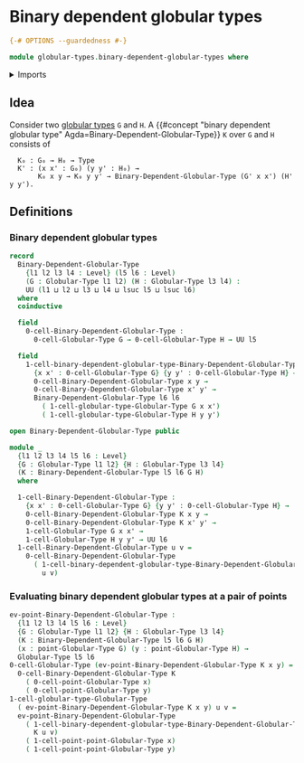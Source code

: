 # Binary dependent globular types

```agda
{-# OPTIONS --guardedness #-}

module globular-types.binary-dependent-globular-types where
```

<details><summary>Imports</summary>

```agda
open import foundation.universe-levels

open import globular-types.globular-types
open import globular-types.points-globular-types
```

</details>

## Idea

Consider two [globular types](globular-types.globular-types.md) `G` and `H`. A
{{#concept "binary dependent globular type" Agda=Binary-Dependent-Globular-Type}}
`K` over `G` and `H` consists of

```text
  K₀ : G₀ → H₀ → Type
  K' : (x x' : G₀) (y y' : H₀) →
       K₀ x y → K₀ y y' → Binary-Dependent-Globular-Type (G' x x') (H' y y').
```

## Definitions

### Binary dependent globular types

```agda
record
  Binary-Dependent-Globular-Type
    {l1 l2 l3 l4 : Level} (l5 l6 : Level)
    (G : Globular-Type l1 l2) (H : Globular-Type l3 l4) :
    UU (l1 ⊔ l2 ⊔ l3 ⊔ l4 ⊔ lsuc l5 ⊔ lsuc l6)
  where
  coinductive

  field
    0-cell-Binary-Dependent-Globular-Type :
      0-cell-Globular-Type G → 0-cell-Globular-Type H → UU l5

  field
    1-cell-binary-dependent-globular-type-Binary-Dependent-Globular-Type :
      {x x' : 0-cell-Globular-Type G} {y y' : 0-cell-Globular-Type H} →
      0-cell-Binary-Dependent-Globular-Type x y →
      0-cell-Binary-Dependent-Globular-Type x' y' →
      Binary-Dependent-Globular-Type l6 l6
        ( 1-cell-globular-type-Globular-Type G x x')
        ( 1-cell-globular-type-Globular-Type H y y')

open Binary-Dependent-Globular-Type public

module _
  {l1 l2 l3 l4 l5 l6 : Level}
  {G : Globular-Type l1 l2} {H : Globular-Type l3 l4}
  (K : Binary-Dependent-Globular-Type l5 l6 G H)
  where

  1-cell-Binary-Dependent-Globular-Type :
    {x x' : 0-cell-Globular-Type G} {y y' : 0-cell-Globular-Type H} →
    0-cell-Binary-Dependent-Globular-Type K x y →
    0-cell-Binary-Dependent-Globular-Type K x' y' →
    1-cell-Globular-Type G x x' →
    1-cell-Globular-Type H y y' → UU l6
  1-cell-Binary-Dependent-Globular-Type u v =
    0-cell-Binary-Dependent-Globular-Type
      ( 1-cell-binary-dependent-globular-type-Binary-Dependent-Globular-Type K
        u v)
```

### Evaluating binary dependent globular types at a pair of points

```agda
ev-point-Binary-Dependent-Globular-Type :
  {l1 l2 l3 l4 l5 l6 : Level}
  {G : Globular-Type l1 l2} {H : Globular-Type l3 l4}
  (K : Binary-Dependent-Globular-Type l5 l6 G H)
  (x : point-Globular-Type G) (y : point-Globular-Type H) →
  Globular-Type l5 l6
0-cell-Globular-Type (ev-point-Binary-Dependent-Globular-Type K x y) =
  0-cell-Binary-Dependent-Globular-Type K
    ( 0-cell-point-Globular-Type x)
    ( 0-cell-point-Globular-Type y)
1-cell-globular-type-Globular-Type
  ( ev-point-Binary-Dependent-Globular-Type K x y) u v =
  ev-point-Binary-Dependent-Globular-Type
    ( 1-cell-binary-dependent-globular-type-Binary-Dependent-Globular-Type
      K u v)
    ( 1-cell-point-point-Globular-Type x)
    ( 1-cell-point-point-Globular-Type y)
```
